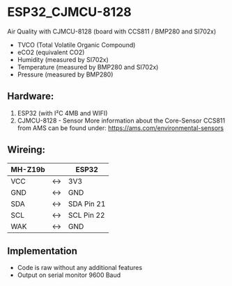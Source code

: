 # ESP32_CJMCU-8128
Air Quality with CJMCU-8128 (board with CCS811 / BMP280 and SI702x)
- TVCO (Total Volatile Organic Compound)
- eCO2 (equivalent CO2)
- Humidity (measured by SI702x)
- Temperature (measured by BMP280 and SI702x)
- Pressure (measured by BMP280)

## Hardware:
1) ESP32 (with I²C  4MB and WIFI)
2) CJMCU-8128 - Sensor
    More information about the Core-Sensor CCS811 from AMS can be found under: https://ams.com/environmental-sensors

## Wireing:

| MH-Z19b |   |    ESP32  |
| --- | -- | -----------|
| VCC  | <-> | 3V3 |
| GND |  <->| GND |
| SDA   | <-> | SDA Pin 21 |
| SCL   | <-> | SCL Pin 22 |
| WAK   | <-> | GND |

## Implementation
- Code is raw without any additional features
- Output on serial monitor 9600 Baud
